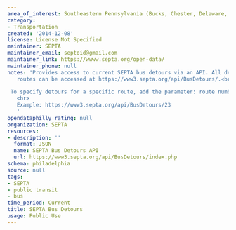 ```yaml
---
area_of_interest: Southeastern Pennsylvania (Bucks, Chester, Delaware, Montgomery, Philadelphia counties)
category:
- Transportation
created: '2014-12-08'
license: License Not Specified
maintainer: SEPTA
maintainer_email: septoid@gmail.com
maintainer_link: https://wwww.septa.org/open-data/
maintainer_phone: null
notes: 'Provides access to current SEPTA bus detours via an API. All detours for all
   routes can be accessed at https://www3.septa.org/api/BusDetours/.<br>
   
 To specify detours for a specific route, add the parameter: route number to the URL.
   <br>
   Example: https://www3.septa.org/api/BusDetours/23
   '
opendataphilly_rating: null
organization: SEPTA
resources:
- description: ''
  format: JSON
  name: SEPTA Bus Detours API
  url: https://www3.septa.org/api/BusDetours/index.php
schema: philadelphia
source: null
tags: 
- SEPTA
- public transit
- bus
time_period: Current
title: SEPTA Bus Detours
usage: Public Use
---
```

